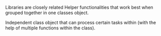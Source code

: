 Libraries are closely related Helper functionalities that work best when grouped together in one classes object.

Independent class object that can process certain tasks within (with the help of multiple functions within the class).
